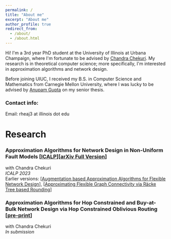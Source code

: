 ```yaml
---
permalink: /
title: "About me"
excerpt: "About me"
author_profile: true
redirect_from: 
  - /about/
  - /about.html
---
```

Hi! I'm a 3rd year PhD student at the University of Illinois at Urbana Champaign, where I'm fortunate to be advised by [Chandra Chekuri](https://chekuri.cs.illinois.edu/). My research is in theoretical computer science; more specifically, I'm interested in approximation algorithms and network design. 

Before joining UIUC, I received my B.S. in Computer Science and Mathematics from Carnegie Mellon University, where I was lucky to be advised by [Anupam Gupta](http://www.cs.cmu.edu/~anupamg/) on my senior thesis.

### Contact info:

Email: rheaj3 at illinois dot edu

# Research

### Approximation Algorithms for Network Design in Non-Uniform Fault Models [[ICALP](https://drops.dagstuhl.de/opus/volltexte/2023/18088/pdf/LIPIcs-ICALP-2023-36.pdf)][[arXiv Full Version](https://arxiv.org/pdf/2403.15547)]
with Chandra Chekuri \
_ICALP 2023_ \
Earlier versions: [[Augmentation based Approximation Algorithms for Flexible Network Design](https://arxiv.org/pdf/2209.12273)], [[Approximating Flexible Graph Connectivity via Räcke Tree based Rounding](https://arxiv.org/pdf/2211.08324)]

### Approximation Algorithms for Hop Constrained and Buy-at-Bulk Network Design via Hop Constrained Oblivious Routing [[pre-print](https://arxiv.org/pdf/2404.16725)]
with Chandra Chekuri \
_In submission_ 


<!-- ##### Improving Greedy Algorithms for the Steiner Forest Problem
advised by Anupam Gupta
Undergraduate Senior Thesis -->

